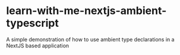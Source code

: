 # learn-with-me-nextjs-ambient-typescript
A simple demonstration of how to use ambient type declarations in a NextJS based application
